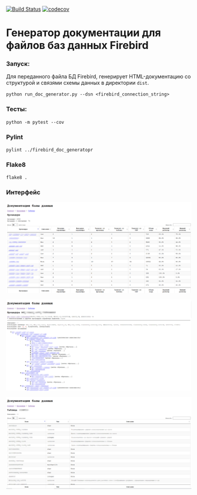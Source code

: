 [![Build Status](https://travis-ci.org/anegramotnov/firebird_doc_generator.svg?branch=master)](https://travis-ci.org/anegramotnov/firebird_doc_generator)
[![codecov](https://codecov.io/gh/anegramotnov/firebird_doc_generator/branch/master/graph/badge.svg)](https://codecov.io/gh/anegramotnov/firebird_doc_generator)

# Генератор документации для файлов баз данных Firebird

### Запуск:

Для переданного файла БД Firebird, генерирует HTML-документацию
со структурой и связями схемы данных в директории `dist`.

```
python run_doc_generator.py --dsn <firebird_connection_string>
```

### Тесты:
```
python -m pytest --cov
```

### Pylint
```
pylint ../firebird_doc_generatopr
```

### Flake8
```
flake8 .
```

### Интерфейс

![procedures](/images/procedures.png)

![procedure_detail](/images/procedure_detail.png)

![table_detail](/images/table_detail.png)
